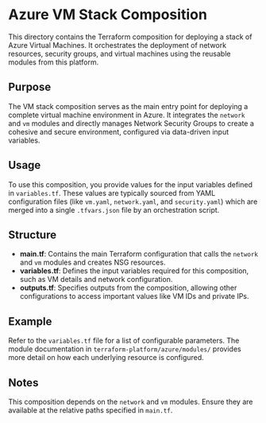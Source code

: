 # Azure VM Stack Composition

This directory contains the Terraform composition for deploying a stack of Azure Virtual Machines. It orchestrates the deployment of network resources, security groups, and virtual machines using the reusable modules from this platform.

## Purpose

The VM stack composition serves as the main entry point for deploying a complete virtual machine environment in Azure. It integrates the `network` and `vm` modules and directly manages Network Security Groups to create a cohesive and secure environment, configured via data-driven input variables.

## Usage

To use this composition, you provide values for the input variables defined in `variables.tf`. These values are typically sourced from YAML configuration files (like `vm.yaml`, `network.yaml`, and `security.yaml`) which are merged into a single `.tfvars.json` file by an orchestration script.

## Structure

- **main.tf**: Contains the main Terraform configuration that calls the `network` and `vm` modules and creates NSG resources.
- **variables.tf**: Defines the input variables required for this composition, such as VM details and network configuration.
- **outputs.tf**: Specifies outputs from the composition, allowing other configurations to access important values like VM IDs and private IPs.

## Example

Refer to the `variables.tf` file for a list of configurable parameters. The module documentation in `terraform-platform/azure/modules/` provides more detail on how each underlying resource is configured.

## Notes

This composition depends on the `network` and `vm` modules. Ensure they are available at the relative paths specified in `main.tf`.